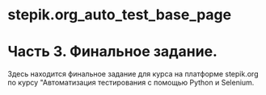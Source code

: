 # stepik.org_auto_test_base_page
# Часть 3. Финальное задание.
Здесь находится финальное задание для курса на платформе stepik.org по курсу "Автоматизация тестирования с помощью Python и Selenium.
